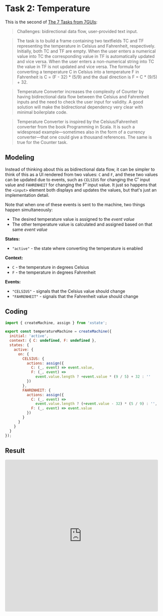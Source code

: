 # Task 2: Temperature

This is the second of [The 7 Tasks from 7GUIs](https://eugenkiss.github.io/7guis/tasks):

> Challenges: bidirectional data flow, user-provided text input.

> The task is to build a frame containing two textfields TC and TF representing the temperature in Celsius and Fahrenheit, respectively. Initially, both TC and TF are empty. When the user enters a numerical value into TC the corresponding value in TF is automatically updated and vice versa. When the user enters a non-numerical string into TC the value in TF is not updated and vice versa. The formula for converting a temperature C in Celsius into a temperature F in Fahrenheit is C = (F - 32) \* (5/9) and the dual direction is F = C \* (9/5) + 32.

> Temperature Converter increases the complexity of Counter by having bidirectional data flow between the Celsius and Fahrenheit inputs and the need to check the user input for validity. A good solution will make the bidirectional dependency very clear with minimal boilerplate code.

> Temperature Converter is inspired by the Celsius/Fahrenheit converter from the book Programming in Scala. It is such a widespread example—sometimes also in the form of a currency converter—that one could give a thousand references. The same is true for the Counter task.

## Modeling

Instead of thinking about this as bidirectional data flow, it can be simpler to think of this as a UI rendered from two values: `C` and `F`, and these two values can be updated due to events, such as `CELSIUS` for changing the C˚ input value and `FAHRENHEIT` for changing the F˚ input value. It just so happens that the `<input>` element both displays and updates the values, but that's just an implementation detail.

Note that when one of these events is sent to the machine, two things happen simultaneously:

- The desired temperature value is assigned to the _event value_
- The other temperature value is calculated and assigned based on that same _event value_

**States:**

- `"active"` - the state where converting the temperature is enabled

**Context:**

- `C` - the temperature in degrees Celsius
- `F` - the temperature in degrees Fahrenheit

**Events:**

- `"CELSIUS"` - signals that the Celsius value should change
- `"FAHRENHEIT"` - signals that the Fahrenheit value should change

## Coding

```js
import { createMachine, assign } from 'xstate';

export const temperatureMachine = createMachine({
  initial: 'active',
  context: { C: undefined, F: undefined },
  states: {
    active: {
      on: {
        CELSIUS: {
          actions: assign({
            C: (_, event) => event.value,
            F: (_, event) =>
              event.value.length ? +event.value * (9 / 5) + 32 : ''
          })
        },
        FAHRENHEIT: {
          actions: assign({
            C: (_, event) =>
              event.value.length ? (+event.value - 32) * (5 / 9) : '',
            F: (_, event) => event.value
          })
        }
      }
    }
  }
});
```

## Result

<iframe
  src="https://codesandbox.io/embed/7guis-counter-68083?fontsize=14&hidenavigation=1&theme=dark"
  style="width:100%; height:500px; border:0; border-radius: 4px; overflow:hidden;"
  title="7GUIs: Temperature"
  allow="geolocation; microphone; camera; midi; vr; accelerometer; gyroscope; payment; ambient-light-sensor; encrypted-media; usb"
  sandbox="allow-modals allow-forms allow-popups allow-scripts allow-same-origin"
></iframe>
